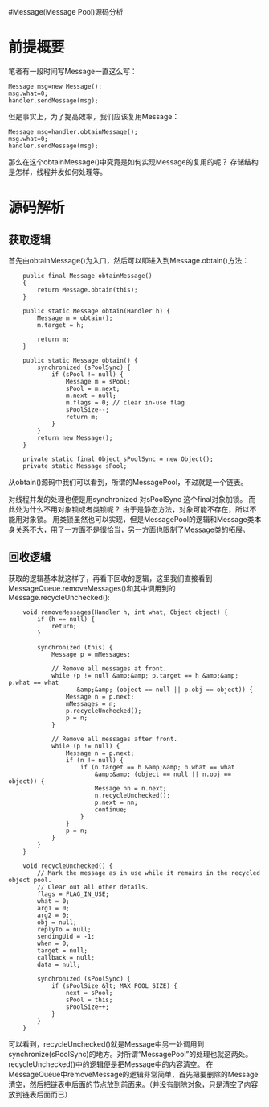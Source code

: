 #Message(Message Pool)源码分析
# 前提概要

笔者有一段时间写Message一直这么写：

```
Message msg=new Message();
msg.what=0;
handler.sendMessage(msg);

```

但是事实上，为了提高效率，我们应该复用Message：

```
Message msg=handler.obtainMessage();
msg.what=0;
handler.sendMessage(msg);

```

那么在这个obtainMessage()中究竟是如何实现Message的复用的呢？ 存储结构是怎样，线程并发如何处理等。

# 源码解析

## 获取逻辑

首先由obtainMessage()为入口，然后可以即进入到Message.obtain()方法：

```
    public final Message obtainMessage()
    {
        return Message.obtain(this);
    }

```

```
    public static Message obtain(Handler h) {
        Message m = obtain();
        m.target = h;

        return m;
    }

```

```
    public static Message obtain() {
        synchronized (sPoolSync) {
            if (sPool != null) {
                Message m = sPool;
                sPool = m.next;
                m.next = null;
                m.flags = 0; // clear in-use flag
                sPoolSize--;
                return m;
            }
        }
        return new Message();
    }

```

```
    private static final Object sPoolSync = new Object();
    private static Message sPool;

```

从obtain()源码中我们可以看到，所谓的MessagePool，不过就是一个链表。

对线程并发的处理也便是用synchronized 对sPoolSync 这个final对象加锁。 而此处为什么不用对象锁或者类锁呢？ 由于是静态方法，对象可能不存在，所以不能用对象锁。 用类锁虽然也可以实现，但是MessagePool的逻辑和Message类本身关系不大，用了一方面不是很恰当，另一方面也限制了Message类的拓展。

## 回收逻辑

获取的逻辑基本就这样了，再看下回收的逻辑，这里我们直接看到MessageQueue.removeMessages()和其中调用到的Message.recycleUnchecked():

```
    void removeMessages(Handler h, int what, Object object) {
        if (h == null) {
            return;
        }

        synchronized (this) {
            Message p = mMessages;

            // Remove all messages at front.
            while (p != null &amp;&amp; p.target == h &amp;&amp; p.what == what
                   &amp;&amp; (object == null || p.obj == object)) {
                Message n = p.next;
                mMessages = n;
                p.recycleUnchecked();
                p = n;
            }

            // Remove all messages after front.
            while (p != null) {
                Message n = p.next;
                if (n != null) {
                    if (n.target == h &amp;&amp; n.what == what
                        &amp;&amp; (object == null || n.obj == object)) {
                        Message nn = n.next;
                        n.recycleUnchecked();
                        p.next = nn;
                        continue;
                    }
                }
                p = n;
            }
        }
    }

```

```
    void recycleUnchecked() {
        // Mark the message as in use while it remains in the recycled object pool.
        // Clear out all other details.
        flags = FLAG_IN_USE;
        what = 0;
        arg1 = 0;
        arg2 = 0;
        obj = null;
        replyTo = null;
        sendingUid = -1;
        when = 0;
        target = null;
        callback = null;
        data = null;

        synchronized (sPoolSync) {
            if (sPoolSize &lt; MAX_POOL_SIZE) {
                next = sPool;
                sPool = this;
                sPoolSize++;
            }
        }
    }

```

可以看到，recycleUnchecked()就是Message中另一处调用到synchronize(sPoolSync)的地方。对所谓“MessagePool”的处理也就这两处。recycleUnchecked()中的逻辑便是把Message中的内容清空。 在MessageQueue中removeMessage的逻辑非常简单，首先把要删除的Message清空，然后把链表中后面的节点放到前面来。（并没有删除对象，只是清空了内容放到链表后面而已）